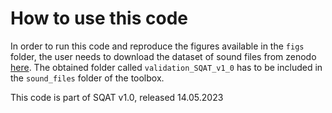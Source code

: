 
# How to use this code
In order to run this code and reproduce the figures available in the `figs` folder, the user needs to download the dataset of sound files from zenodo [here](https://doi.org/10.5281/zenodo.7933206). The obtained folder called `validation_SQAT_v1_0` has to be included in the `sound_files` folder of the toolbox. 

This code is part of SQAT v1.0, released 14.05.2023
